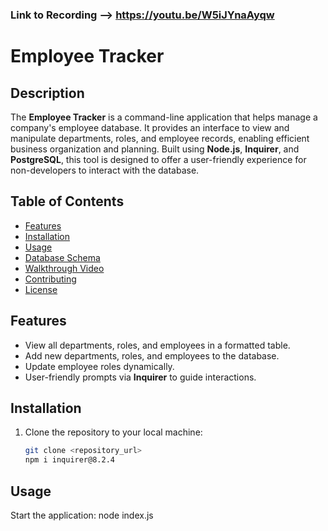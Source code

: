 ### Link to Recording --> https://youtu.be/W5iJYnaAyqw

# Employee Tracker

## Description

The **Employee Tracker** is a command-line application that helps manage a company's employee database. It provides an interface to view and manipulate departments, roles, and employee records, enabling efficient business organization and planning. Built using **Node.js**, **Inquirer**, and **PostgreSQL**, this tool is designed to offer a user-friendly experience for non-developers to interact with the database.

## Table of Contents

- [Features](#features)
- [Installation](#installation)
- [Usage](#usage)
- [Database Schema](#database-schema)
- [Walkthrough Video](#walkthrough-video)
- [Contributing](#contributing)
- [License](#license)

## Features

- View all departments, roles, and employees in a formatted table.
- Add new departments, roles, and employees to the database.
- Update employee roles dynamically.
- User-friendly prompts via **Inquirer** to guide interactions.

## Installation

1. Clone the repository to your local machine:
   ```bash
   git clone <repository_url>
   npm i inquirer@8.2.4

## Usage
Start the application:
node index.js
